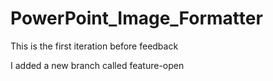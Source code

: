 # PowerPoint_Image_Formatter

This is the first iteration before feedback

I added a new branch called feature-open
